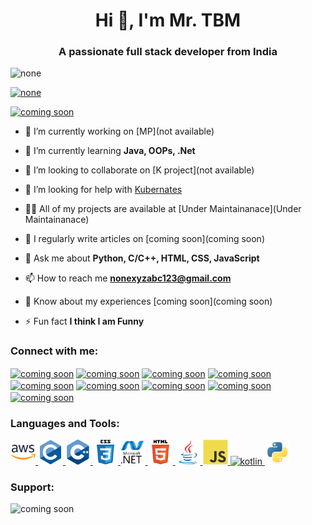 
<h1 align="center">Hi 👋, I'm Mr. TBM</h1>
<h3 align="center">A passionate full stack developer from India</h3>

<p align="left"> <img src="https://komarev.com/ghpvc/?username=none&label=Profile%20views&color=0e75b6&style=flat" alt="none" /> </p>

<p align="left"> <a href="https://github.com/ryo-ma/github-profile-trophy"><img src="https://github-profile-trophy.vercel.app/?username=none" alt="none" /></a> </p>

<p align="left"> <a href="https://twitter.com/coming soon" target="blank"><img src="https://img.shields.io/twitter/follow/coming soon?logo=twitter&style=for-the-badge" alt="coming soon" /></a> </p>

- 🔭 I’m currently working on [MP](not available)

- 🌱 I’m currently learning **Java, OOPs, .Net**

- 👯 I’m looking to collaborate on [K project](not available)

- 🤝 I’m looking for help with [Kubernates](None)

- 👨‍💻 All of my projects are available at [Under Maintainanace](Under Maintainanace)

- 📝 I regularly write articles on [coming soon](coming soon)

- 💬 Ask me about **Python, C/C++, HTML, CSS, JavaScript**

- 📫 How to reach me **nonexyzabc123@gmail.com**

- 📄 Know about my experiences [coming soon](coming soon)

- ⚡ Fun fact **I think I am Funny**

<h3 align="left">Connect with me:</h3>
<p align="left">
<a href="https://twitter.com/coming soon" target="blank"><img align="center" src="https://raw.githubusercontent.com/rahuldkjain/github-profile-readme-generator/master/src/images/icons/Social/twitter.svg" alt="coming soon" height="30" width="40" /></a>
<a href="https://linkedin.com/in/coming soon" target="blank"><img align="center" src="https://raw.githubusercontent.com/rahuldkjain/github-profile-readme-generator/master/src/images/icons/Social/linked-in-alt.svg" alt="coming soon" height="30" width="40" /></a>
<a href="https://fb.com/coming soon" target="blank"><img align="center" src="https://raw.githubusercontent.com/rahuldkjain/github-profile-readme-generator/master/src/images/icons/Social/facebook.svg" alt="coming soon" height="30" width="40" /></a>
<a href="https://instagram.com/coming soon" target="blank"><img align="center" src="https://raw.githubusercontent.com/rahuldkjain/github-profile-readme-generator/master/src/images/icons/Social/instagram.svg" alt="coming soon" height="30" width="40" /></a>
<a href="https://www.youtube.com/c/coming soon" target="blank"><img align="center" src="https://raw.githubusercontent.com/rahuldkjain/github-profile-readme-generator/master/src/images/icons/Social/youtube.svg" alt="coming soon" height="30" width="40" /></a>
<a href="https://www.codechef.com/users/coming soon" target="blank"><img align="center" src="https://cdn.jsdelivr.net/npm/simple-icons@3.1.0/icons/codechef.svg" alt="coming soon" height="30" width="40" /></a>
<a href="https://www.leetcode.com/coming soon" target="blank"><img align="center" src="https://raw.githubusercontent.com/rahuldkjain/github-profile-readme-generator/master/src/images/icons/Social/leet-code.svg" alt="coming soon" height="30" width="40" /></a>
<a href="https://auth.geeksforgeeks.org/user/coming soon" target="blank"><img align="center" src="https://raw.githubusercontent.com/rahuldkjain/github-profile-readme-generator/master/src/images/icons/Social/geeks-for-geeks.svg" alt="coming soon" height="30" width="40" /></a>
<a href="https://discord.gg/coming soon" target="blank"><img align="center" src="https://raw.githubusercontent.com/rahuldkjain/github-profile-readme-generator/master/src/images/icons/Social/discord.svg" alt="coming soon" height="30" width="40" /></a>
</p>

<h3 align="left">Languages and Tools:</h3>
<p align="left"> <a href="https://aws.amazon.com" target="_blank" rel="noreferrer"> <img src="https://raw.githubusercontent.com/devicons/devicon/master/icons/amazonwebservices/amazonwebservices-original-wordmark.svg" alt="aws" width="40" height="40"/> </a> <a href="https://www.cprogramming.com/" target="_blank" rel="noreferrer"> <img src="https://raw.githubusercontent.com/devicons/devicon/master/icons/c/c-original.svg" alt="c" width="40" height="40"/> </a> <a href="https://www.w3schools.com/cpp/" target="_blank" rel="noreferrer"> <img src="https://raw.githubusercontent.com/devicons/devicon/master/icons/cplusplus/cplusplus-original.svg" alt="cplusplus" width="40" height="40"/> </a> <a href="https://www.w3schools.com/css/" target="_blank" rel="noreferrer"> <img src="https://raw.githubusercontent.com/devicons/devicon/master/icons/css3/css3-original-wordmark.svg" alt="css3" width="40" height="40"/> </a> <a href="https://dotnet.microsoft.com/" target="_blank" rel="noreferrer"> <img src="https://raw.githubusercontent.com/devicons/devicon/master/icons/dot-net/dot-net-original-wordmark.svg" alt="dotnet" width="40" height="40"/> </a> <a href="https://www.w3.org/html/" target="_blank" rel="noreferrer"> <img src="https://raw.githubusercontent.com/devicons/devicon/master/icons/html5/html5-original-wordmark.svg" alt="html5" width="40" height="40"/> </a> <a href="https://www.java.com" target="_blank" rel="noreferrer"> <img src="https://raw.githubusercontent.com/devicons/devicon/master/icons/java/java-original.svg" alt="java" width="40" height="40"/> </a> <a href="https://developer.mozilla.org/en-US/docs/Web/JavaScript" target="_blank" rel="noreferrer"> <img src="https://raw.githubusercontent.com/devicons/devicon/master/icons/javascript/javascript-original.svg" alt="javascript" width="40" height="40"/> </a> <a href="https://kotlinlang.org" target="_blank" rel="noreferrer"> <img src="https://www.vectorlogo.zone/logos/kotlinlang/kotlinlang-icon.svg" alt="kotlin" width="40" height="40"/> </a> <a href="https://www.python.org" target="_blank" rel="noreferrer"> <img src="https://raw.githubusercontent.com/devicons/devicon/master/icons/python/python-original.svg" alt="python" width="40" height="40"/> </a> </p>

<h3 align="left">Support:</h3>
<p><a href="https://www.buymeacoffee.com/coming soon"> <img align="left" src="https://cdn.buymeacoffee.com/buttons/v2/default-yellow.png" height="50" width="210" alt="coming soon" /></a></p><br><br>



